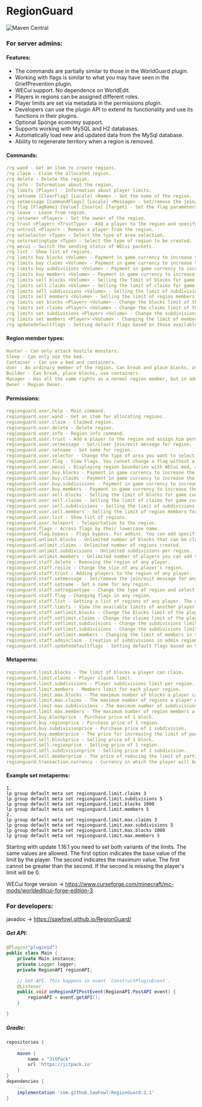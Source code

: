 # RegionGuard

 ![Maven Central](https://github.com/SawFowl/RegionGuard/actions/workflows/gradle-publish.yml/badge.svg?branch=1.10.0)

### For server admins:
#### Features:
- The commands are partially similar to those in the WorldGuard plugin.
- Working with flags is similar to what you may have seen in the GriefPrevention plugin.
- WECui support. No dependence on WorldEdit.
- Players in regions can be assigned different roles.
- Player limits are set via metadata in the permissions plugin.
- Developers can use the plugin API to extend its functionality and use its functions in their plugins.
- Optional Sponge economy support.
- Supports working with MySQL and H2 databases.
- Automatically load new and updated data from the MySql database.
- Ability to regenerate territory when a region is removed.

#### Commands:
```yaml
/rg wand - Get an item to create regions.
/rg claim - Claim the allocated region.
/rg delete - Delete the region.
/rg info - Information about the region.
/rg limits [Player] - Information about player limits.
/rg setname [ClearFlag] [Locale] <Name> - Set the name of the region.
/rg setmessage [CommandFlags] [Locale] <Message> - Set/remove the join/exit message in the region.
/rg flag [FlagName] [Value] [Source] [Target] - Set the flag parameters.
/rg leave - Leave from region.
/rg setowner <Player> - Set the owner of the region.
/rg trust <Player> <TrustType> - Add a player to the region and specify his rights in the region.
/rg untrust <Player> - Remove a player from the region.
/rg setselector <Type> - Select the type of area selection.
/rg setcreatingtype <Type> - Select the type of region to be created.
/rg wecui - Switch the sending status of WECui packets.
/rg list - Show list of regions.
/rg limits buy blocks <Volume> - Payment in game currency to increase the limit of blocks.
/rg limits buy claims <Volume> - Payment in game currency to increase the limit of claims.
/rg limits buy subdivisions <Volume> - Payment in game currency to increase the limit of subdivisions.
/rg limits buy members <Volume> - Payment in game currency to increase the limit of region members.
/rg limits sell blocks <Volume> - Selling the limit of blocks for game currency.
/rg limits sell claims <Volume> - Selling the limit of claims for game currency.
/rg limits sell subdivisions <Volume> - Selling the limit of subdivisions for game currency.
/rg limits sell members <Volume> - Selling the limit of region members for game currency.
/rg limits set blocks <Player> <Volume> - Change the blocks limit of the player.
/rg limits set claims <Player> <Volume> - Change the claims limit of the player.
/rg limits set subdivisions <Player> <Volume> - Change the subdivisions limit of the player.
/rg limits set members <Player> <Volume> - Changing the limit of members in the player regions.
/rg updatedefaultflags - Setting default flags based on those available in the region at the player location.
```

#### Region member types:
```yaml
Hunter - Can only attack hostile monsters.
Sleep - Can only use the bed.
Container - Can use a bed and containers.
User - An ordinary member of the region. Can break and place blocks, attack any mobs and so on.
Builder - Can break, place blocks, use containers.
Manager - Has all the same rights as a normal region member, but in addition can add or exclude other members.
Owner - Region Owner.
```

#### Permissions:
```yaml
regionguard.user.help - Main command.
regionguard.user.wand - Get an item for allocating regions.
regionguard.user.claim - Claimed region.
regionguard.user.delete - Delete region.
regionguard.user.info - Region info command.
regionguard.user.trust - Add a player to the region and assign him permissions.
regionguard.user.setmessage - Set/clear join/exit message for region.
regionguard.user.setname - Set name for region.
regionguard.user.selector - Change the type of area you want to select.
regionguard.user.flag - View Flags. You cannot change a flag without a permission for him.
regionguard.user.wecui - Displaying region boundaries with WECui mod, as well as switching the status of working with the mod.
regionguard.user.buy.blocks - Payment in game currency to increase the limit of blocks.
regionguard.user.buy.claims - Payment in game currency to increase the limit of claims.
regionguard.user.buy.subdivisions - Payment in game currency to increase the limit of subdivisions.
regionguard.user.buy.members - Payment in game currency to increase the limit of region members.
regionguard.user.sell.blocks - Selling the limit of blocks for game currency.
regionguard.user.sell.claims - Selling the limit of claims for game currency.
regionguard.user.sell.subdivisions - Selling the limit of subdivisions for game currency.
regionguard.user.sell.members - Selling the limit of region members for game currency.
regionguard.user.list - Show list of regions.
regionguard.user.teleport - Teleportation to the region.
regionguard.flags - Access flags by their lowercase name.
regionguard.flag.bypass - Flags bypass. For admins. You can add specific flags in lower-case to the permission.
regionguard.unlimit.blocks - Unlimited number of blocks that can be claimed.
regionguard.unlimit.claims - Unlimited number of regions created.
regionguard.unlimit.subdivisions - Unlimited subdivisions per region.
regionguard.unlimit.members - Unlimited number of players you can add to the region.
regionguard.staff.delete - Removing the region of any player.
regionguard.staff.resize - Change the size of any player’s region.
regionguard.staff.trust - Adding players to the region of any player.
regionguard.staff.setmessage - Set/remove the join/exit message for any region.
regionguard.staff.setname - Set a name for any region.
regionguard.staff.setregiontype - Change the type of region and select the type of regions to be created.
regionguard.staff.flag - Changing flags in any region.
regionguard.staff.list - Getting a list of regions of any player. The ability to teleport is available by default.
regionguard.staff.limits - View the available limits of another player.
regionguard.staff.setlimit.blocks - Change the blocks limit of the player.
regionguard.staff.setlimit.claims - Change the claims limit of the player.
regionguard.staff.setlimit.subdivisions - Change the subdivisions limit of the player.
regionguard.staff.setlimit.subdivisions - Change the subdivisions limit of the player.
regionguard.staff.setlimit.members - Changing the limit of members in the player regions.
regionguard.staff.adminclaim - Creation of subdivisions in admin regions.
regionguard.staff.updatedefaultflags - Setting default flags based on those available in the region at the player location.
```
#### Metaperms:
```yaml
regionguard.limit.blocks - The limit of blocks a player can claim.
regionguard.limit.claims - Player claims limit.
regionguard.limit.subdivisions - Player subdivisions limit per region.
regionguard.limit.members - Members limit for each player region.
regionguard.limit.max.blocks - The maximum number of blocks a player can claim when using the economy.
regionguard.limit.max.claims - The maximum number of regions a player can claim when using the economy.
regionguard.limit.max.subdivisions - The maximum number of subdivisions a player can claim when using the economy.
regionguard.limit.max.members - The maximum number of region members a player can add using the economy.
regionguard.buy.blockprice - Purchase price of 1 block.
regionguard.buy.regionprice - Purchase price of 1 region.
regionguard.buy.subdivisionprice - Purchase price of 1 subdivision.
regionguard.buy.memberprice - The price for increasing the limit of participants by 1.
regionguard.sell.blockprice - Selling price of 1 block.
regionguard.sell.regionprice - Selling price of 1 region.
regionguard.sell.subdivisionprice - Selling price of 1 subdivision.
regionguard.sell.memberprice - The price of reducing the limit of participants by 1.
regionguard.transaction.currency - Currency in which the player will be buying and selling limits.
```

#### Example set metaperms:
```
1.
lp group default meta set regionguard.limit.claims 3
lp group default meta set regionguard.limit.subdivisions 5
lp group default meta set regionguard.limit.blocks 1000
lp group default meta set regionguard.limit.members 5
2.
lp group default meta set regionguard.limit.max.claims 3
lp group default meta set regionguard.limit.max.subdivisions 5
lp group default meta set regionguard.limit.max.blocks 1000
lp group default meta set regionguard.limit.max.members 5
```
Starting with update 1.16.1 you need to set both variants of the limits. The same values are allowed. The first option indicates the base value of the limit by the player. The second indicates the maximum value. The first cannot be greater than the second. If the second is missing the player's limit will be 0.

WECui forge version -> https://www.curseforge.com/minecraft/mc-mods/worldeditcui-forge-edition-3

### For developers:
javadoc -> https://sawfowl.github.io/RegionGuard/
##### Get API:
```JAVA
@Plugin("pluginid")
public class Main {
	private Main instance;
	private Logger logger;
	private RegionAPI regionAPI;

	// Get API. This happens in event `ConstructPluginEvent`.
	@Listener
	public void onRegionAPIPostEvent(RegionAPI.PostAPI event) {
		regionAPI = event.getAPI();
	}

}
```
##### Gradle:
```gradle
repositories {
	...
	maven { 
		name = "JitPack"
		url 'https://jitpack.io' 
	}
}
dependencies {
	...
	implementation 'com.github.SawFowl:RegionGuard:2.1'
}
```
